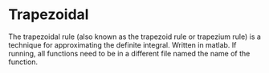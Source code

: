 # Trapezoidal

The trapezoidal rule (also known as the trapezoid rule or trapezium rule) is a technique for approximating the definite integral. Written in matlab. If running, all functions need to be in a different file named the name of the function.
